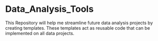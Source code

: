 # Data_Analysis_Tools
 This Repository will help me streamline future data analysis projects by creating templates. These templates act as reusable code that can be implemented on all data projects. 
